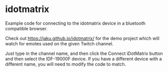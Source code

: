 # idotmatrix 
Example code for connecting to the idotmatrix device in a bluetooth compatible browser.

Check out https://jaku.github.io/idotmatrix/ for the demo project which will watch for emotes used on the given Twitch channel.

Just type in the channel name, and then click the Connect iDotMatrix button and then select the IDF-19000F device. If you have a different device with a different name, you will need to modify the code to match.
